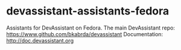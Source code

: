devassistant-assistants-fedora
==============================

Assistants for DevAssistant on Fedora.
The main DevAssistant repo: https://www.github.com/bkabrda/devassistant
Documentation: http://doc.devassistant.org

